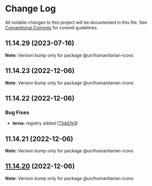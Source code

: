 # Change Log

All notable changes to this project will be documented in this file.
See [Conventional Commits](https://conventionalcommits.org) for commit guidelines.

## 11.14.29 (2023-07-16)

**Note:** Version bump only for package @un/humanitarian-icons





## 11.14.23 (2022-12-06)

**Note:** Version bump only for package @un/humanitarian-icons

## 11.14.22 (2022-12-06)

### Bug Fixes

- **lerna:** registry added ([73dd7e3](https://github.com/carbon-design-system/carbon/commit/73dd7e367e91bc1a372aa7e3f841f7f24a1b6934))

## 11.14.21 (2022-12-06)

**Note:** Version bump only for package @un/humanitarian-icons

## [11.14.20](https://github.com/carbon-design-system/carbon/compare/@un/humanitarian-icons@11.14.19...@un/humanitarian-icons@11.14.20) (2022-12-06)

**Note:** Version bump only for package @un/humanitarian-icons
